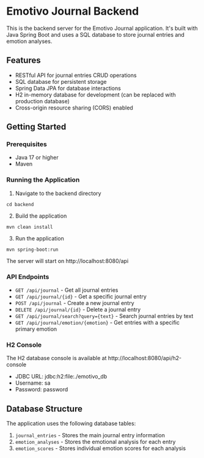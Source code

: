 
# Emotivo Journal Backend

This is the backend server for the Emotivo Journal application. It's built with Java Spring Boot and uses a SQL database to store journal entries and emotion analyses.

## Features

- RESTful API for journal entries CRUD operations
- SQL database for persistent storage
- Spring Data JPA for database interactions
- H2 in-memory database for development (can be replaced with production database)
- Cross-origin resource sharing (CORS) enabled

## Getting Started

### Prerequisites

- Java 17 or higher
- Maven

### Running the Application

1. Navigate to the backend directory
```
cd backend
```

2. Build the application
```
mvn clean install
```

3. Run the application
```
mvn spring-boot:run
```

The server will start on http://localhost:8080/api

### API Endpoints

- `GET /api/journal` - Get all journal entries
- `GET /api/journal/{id}` - Get a specific journal entry
- `POST /api/journal` - Create a new journal entry
- `DELETE /api/journal/{id}` - Delete a journal entry
- `GET /api/journal/search?query={text}` - Search journal entries by text
- `GET /api/journal/emotion/{emotion}` - Get entries with a specific primary emotion

### H2 Console

The H2 database console is available at http://localhost:8080/api/h2-console

- JDBC URL: jdbc:h2:file:./emotivo_db
- Username: sa
- Password: password

## Database Structure

The application uses the following database tables:

1. `journal_entries` - Stores the main journal entry information
2. `emotion_analyses` - Stores the emotional analysis for each entry
3. `emotion_scores` - Stores individual emotion scores for each analysis
